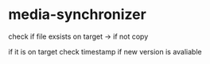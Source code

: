 # media-synchronizer

check if file exsists on target -> if not copy 

 if it is on target check timestamp if new version is avaliable 